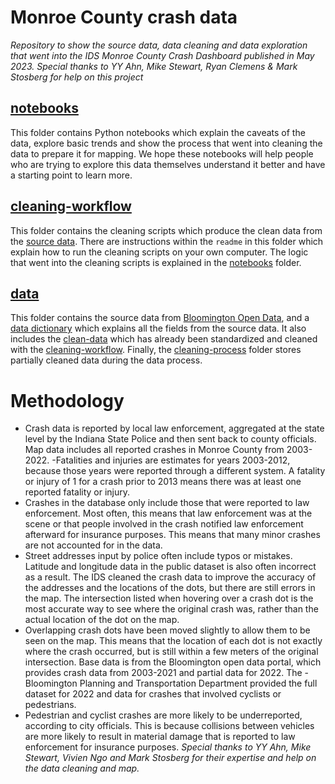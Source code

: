 # Monroe County crash data 

*Repository to show the source data, data cleaning and data exploration that went into the IDS Monroe County Crash Dashboard published in May 2023.*
*Special thanks to YY Ahn, Mike Stewart, Ryan Clemens & Mark Stosberg for help on this project*

## [notebooks](https://github.com/ids-digi/moco-crash-data/tree/main/notebooks)
This folder contains Python notebooks which explain the caveats of the data, explore basic trends and show the process that went into cleaning the data to prepare it for mapping. We hope these notebooks will help people who are trying to explore this data themselves understand it better and have a starting point to learn more.

## [cleaning-workflow](https://github.com/ids-digi/moco-crash-data/tree/main/cleaning-workflow)
This folder contains the cleaning scripts which produce the clean data from the [source data](https://github.com/ids-digi/moco-crash-data/tree/main/data/source-data). There are instructions within the `readme` in this folder which explain how to run the cleaning scripts on your own computer. The logic that went into the cleaning scripts is explained in the [notebooks](https://github.com/ids-digi/moco-crash-data/tree/main/notebooks) folder.

## [data](https://github.com/ids-digi/moco-crash-data/tree/main/data)
This folder contains the source data from [Bloomington Open Data](https://data.bloomington.in.gov/dataset/traffic-data), and a [data dictionary](https://github.com/ids-digi/moco-crash-data/tree/main/data#data-dictionary) which explains all the fields from the source data. It also includes the [clean-data](https://github.com/ids-digi/moco-crash-data/tree/main/data/clean-data) which has already been standardized and cleaned with the [cleaning-workflow](https://github.com/ids-digi/moco-crash-data/tree/main/cleaning-workflow). Finally, the [cleaning-process](https://github.com/ids-digi/moco-crash-data/tree/main/data/cleaning-process) folder stores partially cleaned data during the data process.

# Methodology
- Crash data is reported by local law enforcement, aggregated at the state level by the Indiana State Police and then sent back to county officials. Map data includes all reported crashes in Monroe County from 2003-2022.
-Fatalities and injuries are estimates for years 2003-2012, because those years were reported through a different system. A fatality or injury of 1 for a crash prior to 2013 means there was at least one reported fatality or injury. 
- Crashes in the database only include those that were reported to law enforcement. Most often, this means that law enforcement was at the scene or that people involved in the crash notified law enforcement afterward for insurance purposes. This means that many minor crashes are not accounted for in the data.
- Street addresses input by police often include typos or mistakes. Latitude and longitude data in the public dataset is also often incorrect as a result. The IDS cleaned the crash data to improve the accuracy of the addresses and the locations of the dots, but there are still errors in the map. The intersection listed when hovering over a crash dot is the most accurate way to see where the original crash was, rather than the actual location of the dot on the map.
- Overlapping crash dots have been moved slightly to allow them to be seen on the map. This means that the location of each dot is not exactly where the crash occurred, but is still within a few meters of the original intersection.
Base data is from the Bloomington open data portal, which provides crash data from 2003-2021 and partial data for 2022. The - Bloomington Planning and Transportation Department provided the full dataset for 2022 and data for crashes that involved cyclists or pedestrians.
- Pedestrian and cyclist crashes are more likely to be underreported, according to city officials. This is because collisions between vehicles are more likely to result in material damage that is reported to law enforcement for insurance purposes. 
*Special thanks to YY Ahn, Mike Stewart, Vivien Ngo and Mark Stosberg for their expertise and help on the data cleaning and map.*

